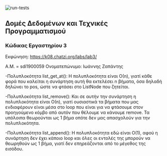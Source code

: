 ![run-tests](../../workflows/run-tests/badge.svg)

## Δομές Δεδομένων και Τεχνικές Προγραμματισμού

### Κώδικας Εργαστηρίου 3

Εκφώνηση: https://k08.chatzi.org/labs/lab3/ 

Α.Μ. = sdi1900059
Ονοματεπώνυμο: Ιωάννης Ζαπάντης

-Πολυπλοκότητα list_get_at():
    Η πολυπλοκότητα είναι Ο(n), γιατί κάθε φορά που καλείται η συνάρτηση αυτή θα εκτελέσει n βήματα,
    όσα δηλαδή δηλώνει το pos, ώστε να φτάσει στο ListNode που ζητείται.

-Πολυπλοκότητα list_remove():
    Και σε αυτήν την συνάρτηση η πολυπλοκότητα είναι Ο(n), γιατί ουσιαστικά τα βήματα που μας
    ενδιαφέρουν είναι μέσα στο loop που είναι για να φτάσουμε στον προηγούμενο κόμβο από αυτόν που θέλουμε
    να κάνουμε remove. Τα υπόλοιπα θεωρούνται ως 1 βήμα οπότε δεν μας απασχολούν για την πολυπλοκότητα.

-Πολυπλοκότητα list_append():
    Η πολυπλοκότητα εδώ είναι Ο(1), αφού η συνάρτηση δεν έχει κάποιο loop και όλες οι εντολές της
    μπορούν να θεωρηθούν ως 1 βήμα, γιατί δεν επηρεάζονται από το μέγεθος της εισόδου.